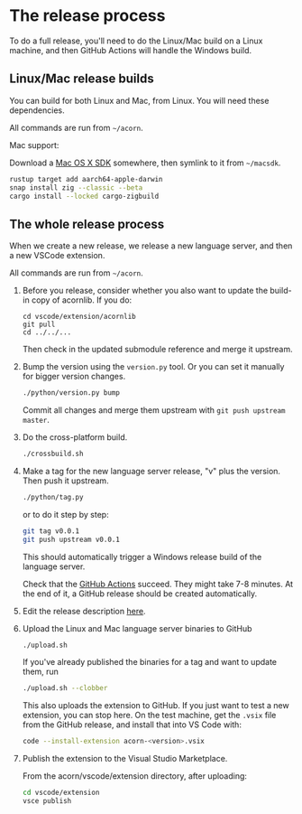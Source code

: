# The release process

To do a full release, you'll need to do the Linux/Mac build on a Linux machine, and then
GitHub Actions will handle the Windows build.

## Linux/Mac release builds

You can build for both Linux and Mac, from Linux.
You will need these dependencies.

All commands are run from `~/acorn`.

Mac support:

Download a [Mac OS X SDK](https://github.com/joseluisq/macosx-sdks)
somewhere, then symlink to it from `~/macsdk`.

```bash
rustup target add aarch64-apple-darwin
snap install zig --classic --beta
cargo install --locked cargo-zigbuild
```

## The whole release process

When we create a new release, we release a new language server, and then a new VSCode extension.

All commands are run from `~/acorn`.

1. Before you release, consider whether you also want to update the build-in copy of acornlib. If you do:

   ```
   cd vscode/extension/acornlib
   git pull
   cd ../../...
   ```

   Then check in the updated submodule reference and merge it upstream.

2. Bump the version using the `version.py` tool. Or you can set it manually for bigger version changes.

   ```bash
   ./python/version.py bump
   ```

   Commit all changes and merge them upstream with `git push upstream master`.

3. Do the cross-platform build.

   ```bash
   ./crossbuild.sh
   ```

4. Make a tag for the new language server release, "v" plus the version. Then push it upstream.

   ```bash
   ./python/tag.py
   ```

   or to do it step by step:

   ```bash
   git tag v0.0.1
   git push upstream v0.0.1
   ```

   This should automatically trigger a Windows release build of the language server.

   Check that the [GitHub Actions](https://github.com/acornprover/acorn/actions) succeed.
   They might take 7-8 minutes. At the end of it, a GitHub release should be created automatically.

5. Edit the release description [here](https://github.com/acornprover/acorn/releases).

6. Upload the Linux and Mac language server binaries to GitHub

   ```bash
   ./upload.sh
   ```

   If you've already published the binaries for a tag and want to update them, run

   ```bash
   ./upload.sh --clobber
   ```

   This also uploads the extension to GitHub. If you just want to test a new extension, you can stop here. On the test machine, get the `.vsix` file from the GitHub release, and
   install that into VS Code with:

   ```bash
   code --install-extension acorn-<version>.vsix
   ```

7. Publish the extension to the Visual Studio Marketplace.

   From the acorn/vscode/extension directory, after uploading:

   ```bash
   cd vscode/extension
   vsce publish
   ```
